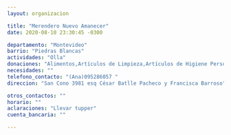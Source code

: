 ```yaml
---
layout: organizacion

title: "Merendero Nuevo Amanecer"
date: 2020-08-10 23:30:45 -0300

departamento: "Montevideo"
barrio: "Piedras Blancas"
actividades: "Olla"
donaciones: "Alimentos,Artículos de Limpieza,Artículos de Higiene Personal"
necesidades: ""
telefono_contacto: "(Ana)095286057 "
direccion: "San Cono 3981 esq César Batlle Pacheco y Francisca Barroso"

otros_contactos: ""
horario: ""
aclaraciones: "Llevar tupper"
cuenta_bancaria: ""

---
```

